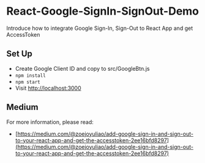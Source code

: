 # React-Google-SignIn-SignOut-Demo

Introduce how to integrate Google Sign-In, Sign-Out to React App and get AccessToken

## Set Up
- Create Google Client ID and copy to src/GoogleBtn.js
- `npm install`
- `npm start`
- Visit [http://localhost:3000](http://localhost:3000)

## Medium
For more information, please read:
- [https://medium.com/@zoejoyuliao/add-google-sign-in-and-sign-out-to-your-react-app-and-get-the-accesstoken-2ee16bfd8297](https://medium.com/@zoejoyuliao/add-google-sign-in-and-sign-out-to-your-react-app-and-get-the-accesstoken-2ee16bfd8297)

